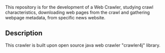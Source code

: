 This repository is for the development of a Web Crawler, studying crawl characteristics, downloading web pages from the crawl and gathering webpage metadata, from specific news website.

## **Description**

This crawler is built upon open source java web crawler "crawler4j" library.
